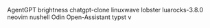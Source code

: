 AgentGPT
brightness
chatgpt-clone
linuxwave
lobster
luarocks-3.8.0
neovim
nushell
Odin
Open-Assistant
typst
v
